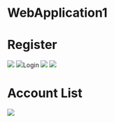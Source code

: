 # WebApplication1

# Register
<img src="register.png">
<img src="register_successfull.png>

# Login
<img src="userfriendlyWarning.png">
<img src="successfullLgoin.png">

# Account List
<img src="AccountList.png">
